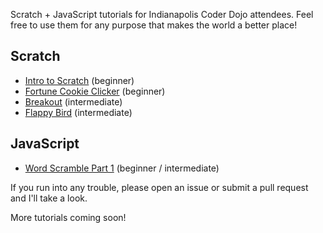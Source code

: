 Scratch + JavaScript tutorials for Indianapolis Coder Dojo attendees. Feel free to use them for any purpose that makes the world a better place!

## Scratch

* [Intro to Scratch](https://github.com/coderdojoindy/tutorials/blob/master/intro_to_scratch/tutorial.md) (beginner)
* [Fortune Cookie Clicker](https://github.com/coderdojoindy/tutorials/blob/master/fortune_cookie_clicker/tutorial.md) (beginner)
* [Breakout](https://github.com/coderdojoindy/tutorials/blob/master/breakout/README.md) (intermediate)
* [Flappy Bird](https://github.com/coderdojoindy/tutorials/blob/master/flappy_bird_scratch/tutorial.md) (intermediate)

## JavaScript

* [Word Scramble Part 1](https://github.com/coderdojoindy/tutorials/blob/master/word_scramble_js/tutorial.md) (beginner / intermediate)

If you run into any trouble, please open an issue or submit a pull request and I'll take a look.

More tutorials coming soon!
